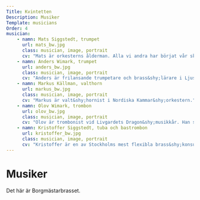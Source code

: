 ```yaml
---
Title: Kvintetten
Description: Musiker
Template: musicians
Order: 4
musician:
    - namn: Mats Siggstedt, trumpet
      url: mats_bw.jpg
      class: musician, image, portrait
      cv: "Mats är orkesterns ålderman. Alla vi andra har börjat vår skolning under honom."
    - namn: Anders Wimark, trumpet
      url: anders_bw.jpg
      class: musician, image, portrait
      cv: "Anders är frilansande trumpetare och brass&shy;lärare i Ljusdal. Han är navet i orkestern."
    - namn: Markus Källman, valthorn
      url: markus_bw.jpg
      class: musician, image, portrait
      cv: "Markus är valt&shy;hornist i Nordiska Kammar&shy;orkestern."
    - namn: Olov Wimark, trombon
      url: olov_bw.jpg
      class: musician, image, portrait
      cv: "Olov är trombonist vid Livgardets Dragon&shy;musikkår. Han spelar musik sittande, till fots och till häst."
    - namn: Kristoffer Siggstedt, tuba och bastrombon
      url: kristoffer_bw.jpg
      class: musician, image, portrait
      cv: "Kristoffer är en av Stockholms mest flexibla brass&shy;konsulter."
---
```

# Musiker

Det här är Borg&shy;mästar&shy;brasset.
